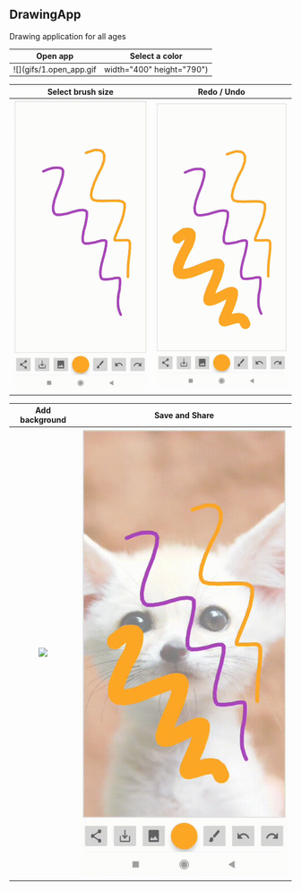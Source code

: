 ## DrawingApp
Drawing application for all ages

| Open app                  | Select a color          |      
:-------------------------:|:-------------------------:
![](gifs/1.open_app.gif| width="400" height="790")  | ![](gifs/2.select_color.gif)



| Select brush size        | Redo / Undo              |      
:-------------------------:|:-------------------------:
![](gifs/3.select_brush_size.gif)  | ![](gifs/4.redo_undo.gif)



| Add background           | Save and Share           |      
:-------------------------:|:-------------------------:
![](gifs/5.add_background.gif)  | ![](gifs/6.share.gif)
